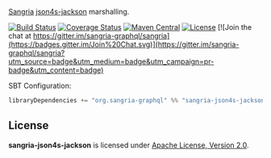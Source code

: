 [Sangria](http://sangria-graphql.org/) [json4s-jackson](http://json4s.org) marshalling.

[![Build Status](https://travis-ci.org/sangria-graphql/sangria-json4s-jackson.svg?branch=master)](https://travis-ci.org/sangria-graphql/sangria-json4s-jackson) [![Coverage Status](http://coveralls.io/repos/sangria-graphql/sangria-json4s-jackson/badge.svg?branch=master&service=github)](http://coveralls.io/github/sangria-graphql/sangria-json4s-jackson?branch=master) [![Maven Central](https://maven-badges.herokuapp.com/maven-central/org.sangria-graphql/sangria-json4s-jackson_2.11/badge.svg)](https://maven-badges.herokuapp.com/maven-central/org.sangria-graphql/sangria-json4s-jackson_2.11) [![License](http://img.shields.io/:license-Apache%202-brightgreen.svg)](http://www.apache.org/licenses/LICENSE-2.0.txt) [![Join the chat at https://gitter.im/sangria-graphql/sangria](https://badges.gitter.im/Join%20Chat.svg)](https://gitter.im/sangria-graphql/sangria?utm_source=badge&utm_medium=badge&utm_campaign=pr-badge&utm_content=badge)

SBT Configuration:

```scala
libraryDependencies += "org.sangria-graphql" %% "sangria-json4s-jackson" % "0.3.0"
```

## License

**sangria-json4s-jackson** is licensed under [Apache License, Version 2.0](http://www.apache.org/licenses/LICENSE-2.0).
